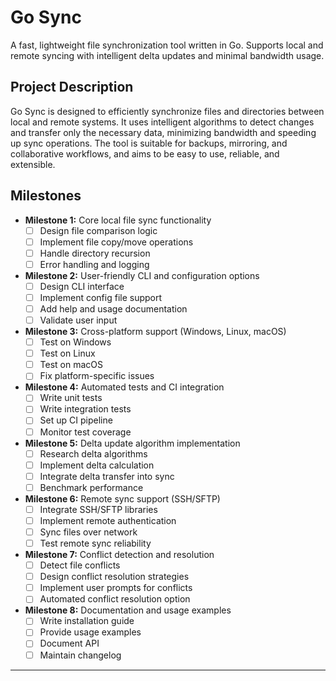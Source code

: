 # Go Sync

A fast, lightweight file synchronization tool written in Go. Supports local and remote syncing with intelligent delta updates and minimal bandwidth usage.

## Project Description
Go Sync is designed to efficiently synchronize files and directories between local and remote systems. It uses intelligent algorithms to detect changes and transfer only the necessary data, minimizing bandwidth and speeding up sync operations. The tool is suitable for backups, mirroring, and collaborative workflows, and aims to be easy to use, reliable, and extensible.

## Milestones

- **Milestone 1:** Core local file sync functionality
  - [ ] Design file comparison logic
  - [ ] Implement file copy/move operations
  - [ ] Handle directory recursion
  - [ ] Error handling and logging

- **Milestone 2:** User-friendly CLI and configuration options
  - [ ] Design CLI interface
  - [ ] Implement config file support
  - [ ] Add help and usage documentation
  - [ ] Validate user input

- **Milestone 3:** Cross-platform support (Windows, Linux, macOS)
  - [ ] Test on Windows
  - [ ] Test on Linux
  - [ ] Test on macOS
  - [ ] Fix platform-specific issues

- **Milestone 4:** Automated tests and CI integration
  - [ ] Write unit tests
  - [ ] Write integration tests
  - [ ] Set up CI pipeline
  - [ ] Monitor test coverage

- **Milestone 5:** Delta update algorithm implementation
  - [ ] Research delta algorithms
  - [ ] Implement delta calculation
  - [ ] Integrate delta transfer into sync
  - [ ] Benchmark performance

- **Milestone 6:** Remote sync support (SSH/SFTP)
  - [ ] Integrate SSH/SFTP libraries
  - [ ] Implement remote authentication
  - [ ] Sync files over network
  - [ ] Test remote sync reliability

- **Milestone 7:** Conflict detection and resolution
  - [ ] Detect file conflicts
  - [ ] Design conflict resolution strategies
  - [ ] Implement user prompts for conflicts
  - [ ] Automated conflict resolution option

- **Milestone 8:** Documentation and usage examples
  - [ ] Write installation guide
  - [ ] Provide usage examples
  - [ ] Document API
  - [ ] Maintain changelog

---
